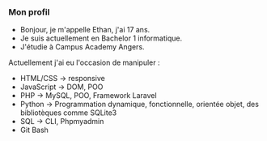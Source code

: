 ### Mon profil

* Bonjour, je m'appelle Ethan, j'ai 17 ans.
* Je suis actuellement en Bachelor 1 informatique.
* J'étudie à Campus Academy Angers.


Actuellement j'ai eu l'occasion de manipuler :
 * HTML/CSS -> responsive
 * JavaScript -> DOM, POO
 * PHP -> MySQL, POO, Framework Laravel
 * Python -> Programmation dynamique, fonctionnelle, orientée objet, des bibliotèques comme SQLite3
 * SQL -> CLI, Phpmyadmin
 * Git Bash
